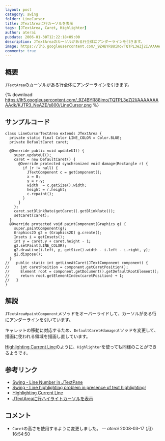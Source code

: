 ```yaml
---
layout: post
category: swing
folder: LineCursor
title: JTextAreaに行カーソルを表示
tags: [JTextArea, Caret, Highlighter]
author: aterai
pubdate: 2006-01-30T12:22:18+09:00
description: JTextAreaのカーソルがある行全体にアンダーラインを引きます。
image: https://lh5.googleusercontent.com/_9Z4BYR88imo/TQTPL3eZj2I/AAAAAAAAAdk/KJTR3_NeAZE/s800/LineCursor.png
comments: true
---
```

## 概要
`JTextArea`のカーソルがある行全体にアンダーラインを引きます。

{% download https://lh5.googleusercontent.com/_9Z4BYR88imo/TQTPL3eZj2I/AAAAAAAAAdk/KJTR3_NeAZE/s800/LineCursor.png %}

## サンプルコード
<pre class="prettyprint"><code>class LineCursorTextArea extends JTextArea {
  private static final Color LINE_COLOR = Color.BLUE;
  private DefaultCaret caret;

  @Override public void updateUI() {
    super.updateUI();
    caret = new DefaultCaret() {
      @Override protected synchronized void damage(Rectangle r) {
        if (r != null) {
          JTextComponent c = getComponent();
          x = 0;
          y = r.y;
          width  = c.getSize().width;
          height = r.height;
          c.repaint();
        }
      }
    };
    caret.setBlinkRate(getCaret().getBlinkRate());
    setCaret(caret);
  }
  @Override protected void paintComponent(Graphics g) {
    super.paintComponent(g);
    Graphics2D g2 = (Graphics2D) g.create();
    Insets i = getInsets();
    int y = caret.y + caret.height - 1;
    g2.setPaint(LINE_COLOR);
    g2.drawLine(i.left, y, getSize().width - i.left - i.right, y);
    g2.dispose();
  }
//   public static int getLineAtCaret(JTextComponent component) {
//     int caretPosition = component.getCaretPosition();
//     Element root = component.getDocument().getDefaultRootElement();
//     return root.getElementIndex(caretPosition) + 1;
//   }
}
</code></pre>

## 解説
`JTextArea#paintComponent`メソッドをオーバーライドして、カーソルがある行にアンダーラインを引いています。

キャレットの移動に対応するため、`DefaultCaret#damage`メソッドを変更して、描画に使われる領域を描画し直しています。

[Highlighting Current Line](http://www.jroller.com/page/santhosh/20050601?catname=%2FSwing)のように、`Highlighter`を使っても同様のことができるようです。

## 参考リンク
- [Swing - Line Number in JTextPane](https://community.oracle.com/thread/1393939)
- [Swing - Line highlighting problem in presence of text highlighting!](https://community.oracle.com/thread/1377129)
- [Highlighting Current Line](http://www.jroller.com/page/santhosh/20050601?catname=%2FSwing)
- [JTextAreaに行ハイライトカーソルを表示](http://ateraimemo.com/Swing/LineHighlighter.html)

<!-- dummy comment line for breaking list -->

## コメント
- `Caret`の高さを使用するように変更しました。 -- *aterai* 2008-03-17 (月) 16:54:50

<!-- dummy comment line for breaking list -->
